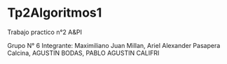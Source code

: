 # Tp2Algoritmos1
Trabajo practico n°2 A&amp;PI 

Grupo N° 6
Integrante: Maximiliano Juan Millan, Ariel Alexander Pasapera Calcina, AGUSTIN BODAS, PABLO AGUSTIN CALIFRI
